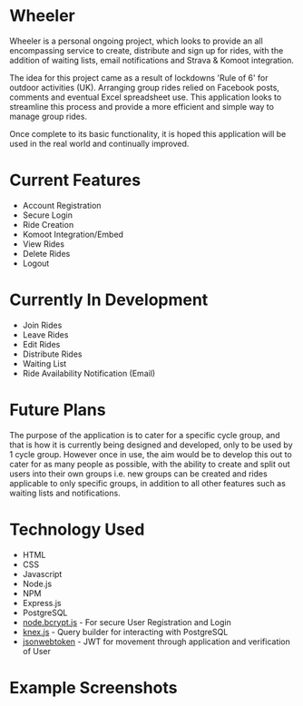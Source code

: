 <h1>Wheeler</h1>

Wheeler is a personal ongoing project, which looks to provide an all encompassing service to create, distribute and sign up for rides, with the addition of waiting lists, email notifications and Strava & Komoot integration.

The idea for this project came as a result of lockdowns 'Rule of 6' for outdoor activities (UK). Arranging group rides relied on Facebook posts, comments and eventual Excel spreadsheet use. This application looks to streamline this process and provide a more efficient and simple way to manage group rides.

Once complete to its basic functionality, it is hoped this application will be used in the real world and continually improved.

<h1>Current Features</h1>

<ul>
    <li>Account Registration</li>
    <li>Secure Login</li>
    <li>Ride Creation</li>
    <li>Komoot Integration/Embed</li>
    <li>View Rides</li>
    <li>Delete Rides</li>
    <li>Logout</li>
</ul>

<h1>Currently In Development</h1>

<ul>
    <li>Join Rides</li>
    <li>Leave Rides</li>
    <li>Edit Rides</li>
    <li>Distribute Rides</li>
    <li>Waiting List</li>
    <li>Ride Availability Notification (Email)</li>
</ul>

<h1>Future Plans</h1>

The purpose of the application is to cater for a specific cycle group, and that is how it is currently being designed and developed, only to be used by 1 cycle group. However once in use, the aim would be to develop this out to cater for as many people as possible, with the ability to create and split out users into their own groups i.e. new groups can be created and rides applicable to only specific groups, in addition to all other features such as waiting lists and notifications.

<h1>Technology Used</h1>

<ul>
    <li>HTML</li>
    <li>CSS</li>
    <li>Javascript</li>
    <li>Node.js</li>
    <li>NPM</li>
    <li>Express.js</li>
    <li>PostgreSQL</li>
    <li><a href='https://www.npmjs.com/package/bcrypt'>node.bcrypt.js</a> - For secure User Registration and Login</li>    
    <li><a href='https://www.npmjs.com/package/knex/v/0.95.4'>knex.js</a> - Query builder for interacting with PostgreSQL</li>
    <li><a href='https://www.npmjs.com/package/jsonwebtoken'>jsonwebtoken</a> - JWT for movement through application and verification of User</li>    
</ul>

<h1>Example Screenshots<h1>

